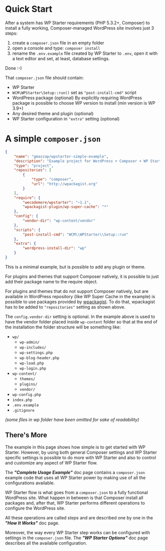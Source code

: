 <!--
currentMenu: quickstart
title: Quick Start
-->
# Quick Start

After a system has WP Starter requirements (PHP 5.3.2+, Composer) to install a fully working, Composer-managed WordPress site involves just 3 steps:

 1. create a `composer.json` file in an empty folder
 2. open a console and type: `composer install`
 3. rename the `.env.example` file created by WP Starter to `.env`, open it with a text editor and set, at least, database settings.

Done :-)

That `composer.json` file should contain:

 - WP Starter
 - `WCM\WPStarter\Setup::run()` set as `"post-install-cmd"` script
 - WordPress package (optional) By explicitly requiring WordPress package is possible to choose WP version to install (min version is WP 3.9+)
 - Any desired theme and plugin (optional)
 - WP Starter configuration in `"extra"` setting (optional)

# A simple `composer.json`

```json
{
    "name": "gmazzap/wpstarter-simple-example",
    "description": "Example project for WordPress + Composer + WP Starter",
    "type": "project",
    "repositories": [
        {
            "type": "composer",
            "url": "http://wpackagist.org"
        }
    ],
    "require": {
        "wecodemore/wpstarter": "~1.1",
        "wpackagist-plugin/wp-super-cache": "*"
    },
    "config": {
        "vendor-dir": "wp-content/vendor"
    },
    "scripts": {
        "post-install-cmd": "WCM\\WPStarter\\Setup::run"
    },
    "extra": {
        "wordpress-install-dir": "wp"
    }
}
```

This is a minimal example, but is possible to add any plugin or theme.

For plugins and themes that support Composer natively, it is possible to just add their package name to the require object.

For plugins and themes that do not support Composer natively, but are available in WordPress repository (like WP Super Cache in the example) is possible to use packages provided by [wpackagist](http://wpackagist.org). To do that, wpackagist has to be added to `"repositories"` setting as shown above.

The `config.vendor-dir` setting is optional. In the example above is used to have the vendor folder placed inside `wp-content` folder so that at the end of the installation the folder structure will be something like:


  - `wp/`
    - `wp-admin/`
    - `wp-includes/`
    - `wp-settings.php`
    - `wp-blog-header.php`
    - `wp-load.php`
    - `wp-login.php`
  - `wp-content/`
    - `themes/`
    - `plugins/`
    - `vendor/`
  - `wp-config.php`
  - `index.php`
  - `.env.example`
  - `.gitignore`

*(some files in wp folder have been omitted for sake of readability)*


## There's More

The example in this page shows how simple is to get started with WP Starter. However, by using both general Composer settings and WP Starter specific settings is possible to do more with WP Starter and also to control and customize any aspect of WP Starter flow.

The ***"Complete Usage Example"*** doc page contains a `composer.json` example code that uses all WP Starter power by making use of all the configurations available.

WP Starter flow is what goes from a `composer.json` to a fully functional WordPress site. What happen in between is that Composer install all packages and, after that, WP Starter performs different operations to configure the WordPress site.

All these operations are called *steps* and are described one by one in the ***"How It Works"*** doc page.

Moreover, the way every WP Starter step works can be configured with settings in the `composer.json` file. The ***"WP Starter Options"*** doc page describes all the available configuration.
